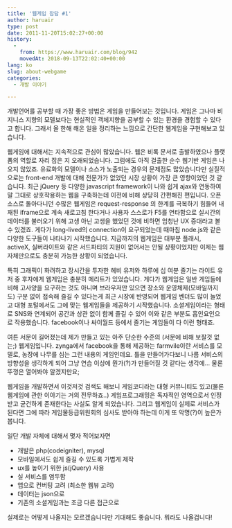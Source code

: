 ```yaml
---
title: '웹게임 잡담 #1'
author: haruair
type: post
date: 2011-11-20T15:02:27+00:00
history:
  - 
    from: https://www.haruair.com/blog/942
    movedAt: 2018-09-13T22:02:40+00:00
lang: ko
slug: about-webgame
categories:
  - 개발 이야기

---
```

개발언어를 공부할 때 가장 좋은 방법은 게임을 만들어보는 것입니다. 게임은 그나마 비지니스 지향의 모델보다는 현실적인 객체지향을 공부할 수 있는 환경을 경험할 수 있다고 합니다. 그래서 올 한해 해온 일을 정리하는 느낌으로 간단한 웹게임을 구현해보고 있습니다.

웹게임에 대해서는 지속적으로 관심이 많았습니다. 웹은 비록 문서로 출발하였으나 플랫폼의 역할로 자리 잡은 지 오래되었습니다. 그럼에도 아직 걸출한 순수 웹기반 게임은 나오지 않았죠. 유료화의 모델이나 소스가 노출되는 경우의 문제점도 많았습니다만 실질적으로는 front-end 개발에 대해 전문가가 없었던 시장 상황이 가장 큰 영향이었던 것 같습니다. 최근 jQuery 등 다양한 javascript framework이 나와 쉽게 ajax와 연동하여 말 그대로 상호작용하는 웹을 구축하는데 이전에 비해 상당히 간편해진 편입니다. 오픈소스로 돌아다니던 수많은 웹게임은 request-response 의 한계를 극복하기 힘들어 내재된 iframe으로 계속 새로고침 한다거나 사용자 스스로가 F5를 연타함으로 실시간의 데이터를 불러오기 위해 고생 아닌 고생을 했었던 것에 비하면 엄청난 UX 증대라고 볼 수 있겠죠. 게다가 long-lived의 connection이 요구되었는데 때마침 node.js와 같은 다양한 도구들이 나타나기 시작했습니다. 지금까지의 웹게임은 대부분 플래시, activeX, 실버라이트와 같은 서드파티의 지원이 없어서는 안될 상황이었지만 이제는 웹 자체만으로도 충분히 가능한 상황이 되었습니다.

특히 그래픽이 화려하고 장시간을 투자한 헤비 유저와 하루에 십 여분 즐기는 라이트 유저 중 후자에게 웹게임은 충분히 메리트가 있었습니다. 게다가 웹게임은 일반 게임들에 비해 고사양을 요구하는 것도 아니며 브라우저만 있으면 장소와 운영체제(모바일까지도) 구분 없이 접속해 즐길 수 있다는게 최근 시장에 반영되어 웹게임 벤더도 많이 늘었고 대형 포털에서도 그에 맞는 웹게임들을 제공하기 시작했습니다. 소셜게임이라는 형태로 SNS와 연계되어 공간과 상관 없이 함께 즐길 수 있어 이와 같은 부분도 흡인요인으로 작용했습니다. facebook이나 싸이월드 등에서 즐기는 게임들이 다 이런 형태죠.

여튼 서문이 길어졌는데 제가 만들고 있는 아주 단순한 수준의 (서문에 비해 보잘것 없는;) 웹게임입니다. zynga에서 facebook을 통해 제공하는 farmvile이란 서비스를 모델로, 농장에 나무를 심는 그런 내용의 게임인데요. 틀을 만들어가다보니 나름 서비스의 방향성을 생각하게 되어 그냥 연습 이상에 뭔가(?)가 만들어질 것 같다는 생각에&#8230; 물론 뚜껑은 열어봐야 알겠지만요;

웹게임을 개발하면서 이것저것 검색도 해보니 게임코디라는 대형 커뮤니티도 있고(물론 웹게임에 관한 이야기는 거의 전무하죠..) 게임프로그래밍은 독자적인 영역으로서 인정받고 굳건하게 존재한다는 사실도 알게 되었습니다. 그리고 웹게임이 실제로 서비스가 된다면 그에 따라 게임물등급위원회의 심사도 받아야 하는데 이게 또 악명(?)이 높은가 봅니다.

일단 개발 자체에 대해서 몇자 적어보자면

  * 개발은 php(codeigniter), mysql
  * 모바일에서도 쉽게 즐길 수 있도록 가볍게 제작
  * ux를 높이기 위한 js(jQuery) 사용
  * 실 서비스를 염두함
  * 앱으로 컨버팅 고려 (최소한 웹뷰 고려)
  * 데이터는 json으로
  * 기존의 소셜게임과는 조금 다른 접근으로

<div>
  실제로는 어떻게 나올지는 모르겠습니다만 기대해도 좋습니다. 뭐라도 나올겁니다!
</div>
